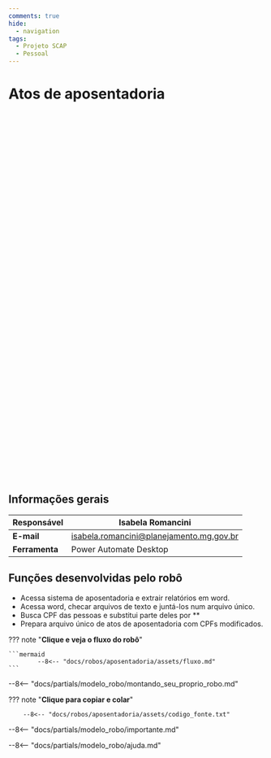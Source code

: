 ```yaml
---
comments: true
hide:
  - navigation
tags:
  - Projeto SCAP
  - Pessoal
---
```


# Atos de aposentadoria

<div class="content-wrapper">
  <iframe width="1280" height="720" src="" frameborder="0" allowfullscreen></iframe>
</div>

## Informações gerais

| **Responsável**       | Isabela Romancini  |
| ----------- | ------------------------------------ |
| **E-mail**       | isabela.romancini@planejamento.mg.gov.br |
| **Ferramenta**    | Power Automate Desktop |


## Funções desenvolvidas pelo robô

- Acessa sistema de aposentadoria e extrair relatórios em word.
- Acessa word, checar arquivos de texto e juntá-los num arquivo único.
- Busca CPF das pessoas e substitui parte deles por **
- Prepara arquivo único de atos de aposentadoria com CPFs modificados.

??? note "**Clique e veja o fluxo do robô**"

    ```mermaid
            --8<-- "docs/robos/aposentadoria/assets/fluxo.md"
    ```

--8<-- "docs/partials/modelo_robo/montando_seu_proprio_robo.md"


??? note "**Clique para copiar e colar**"

        --8<-- "docs/robos/aposentadoria/assets/codigo_fonte.txt"

--8<-- "docs/partials/modelo_robo/importante.md"

--8<-- "docs/partials/modelo_robo/ajuda.md"
